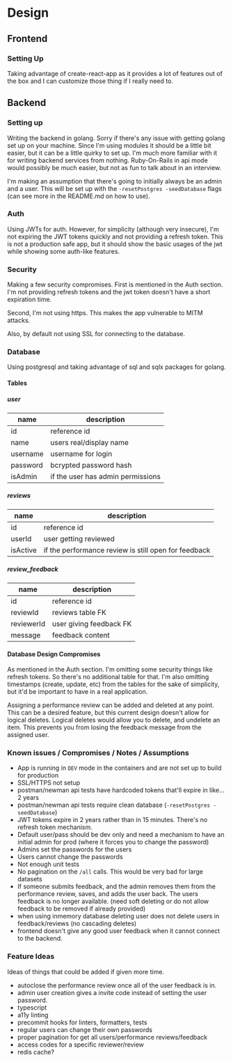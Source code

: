 # Design

## Frontend

### Setting Up

Taking advantage of create-react-app as it provides a lot of features out of the box and I can customize those thing if I really need to.

## Backend

### Setting up

Writing the backend in golang. Sorry if there's any issue with getting golang set up on your machine. Since I'm using modules it should be a little bit easier, but it can be a little quirky to set up. I'm much more familiar with it for writing backend services from nothing. Ruby-On-Rails in api mode would possibly be much easier, but not as fun to talk about in an interview.

I'm making an assumption that there's going to initially always be an admin and a user. This will be set up with the `-resetPostgres -seedDatabase` flags (can see more in the README.md on how to use).

### Auth

Using JWTs for auth. However, for simplicity (although very insecure), I'm not expiring the JWT tokens quickly and not providing a refresh token. This is not a production safe app, but it should show the basic usages of the jwt while showing some auth-like features.

### Security

Making a few security compromises. First is mentioned in the Auth section. I'm not providing refresh tokens and the jwt token doesn't have a short expiration time.

Second, I'm not using https. This makes the app vulnerable to MITM attacks. 

Also, by default not using SSL for connecting to the database.

### Database

Using postgresql and taking advantage of sql and sqlx packages for golang.

#### Tables

##### user

|name|description|
|-|-|
|id|reference id|
|name| users real/display name |
|username| username for login |
|password| bcrypted password hash |
|isAdmin|if the user has admin permissions|

##### reviews
|name|description|
|-|-|
|id|reference id|
|userId|user getting reviewed|
|isActive|if the performance review is still open for feedback|

##### review_feedback
|name|description|
|-|-|
|id|reference id|
|reviewId|reviews table FK|
|reviewerId|user giving feedback FK|
|message|feedback content|

#### Database Design Compromises

As mentioned in the Auth section. I'm omitting some security things like refresh tokens. So there's no additional table for that. I'm also omitting timestamps (create, update, etc) from the tables for the sake of simplicity, but it'd be important to have in a real application.

Assigning a performance review can be added and deleted at any point. This can be a desired feature, but this current design doesn't allow for logical deletes. Logical deletes would allow you to delete, and undelete an item. This prevents you from losing the feedback message from the assigned user.

### Known issues / Compromises / Notes / Assumptions

- App is running in `DEV` mode in the containers and are not set up to build for production
- SSL/HTTPS not setup
- postman/newman api tests have hardcoded tokens that'll expire in like... 2 years
- postman/newman api tests require clean database (`-resetPostgres -seedDatabase`)
- JWT tokens expire in 2 years rather than in 15 minutes. There's no refresh token mechanism.
- Default user/pass should be dev only and need a mechanism to have an initial admin for prod (where it forces you to change the password)
- Admins set the passwords for the users
- Users cannot change the passwords
- Not enough unit tests
- No pagination on the `/all` calls. This would be very bad for large datasets
- If someone submits feedback, and the admin removes them from the performance review, saves, and adds the user back. The users feedback is no longer available. (need soft deleting or do not allow feedback to be removed if already provided)
- when using inmemory database deleting user does not delete users in feedback/reviews (no cascading deletes)
- frontend doesn't give any good user feedback when it cannot connect to the backend.

### Feature Ideas

Ideas of things that could be added if given more time.

- autoclose the performance review once all of the user feedback is in.
- admin user creation gives a invite code instead of setting the user password.
- typescript
- a11y linting
- precommit hooks for linters, formatters, tests
- regular users can change their own passwords
- proper pagination for get all users/performance reviews/feedback
- access codes for a specific reviewer/review
- redis cache?
